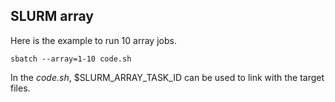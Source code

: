 ## SLURM array

Here is the example to run 10 array jobs.
```
sbatch --array=1-10 code.sh
```
In the *code.sh*, $SLURM_ARRAY_TASK_ID can be used to link with the target files.
